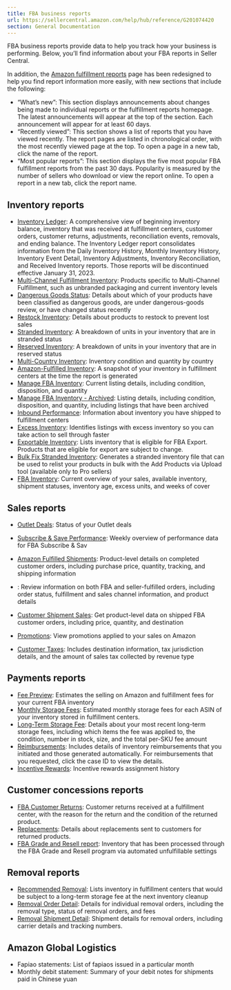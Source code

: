 ```yaml
---
title: FBA business reports
url: https://sellercentral.amazon.com/help/hub/reference/G201074420
section: General Documentation
---
```


FBA business reports provide data to help you track how your business is
performing. Below, you’ll find information about your FBA reports in Seller
Central.

In addition, the [Amazon fulfillment reports](/reportcentral/WelcomePage) page
has been redesigned to help you find report information more easily, with new
sections that include the following:

  * “What’s new”: This section displays announcements about changes being made to individual reports or the fulfillment reports homepage. The latest announcements will appear at the top of the section. Each announcement will appear for at least 60 days.
  * “Recently viewed”: This section shows a list of reports that you have viewed recently. The report pages are listed in chronological order, with the most recently viewed page at the top. To open a page in a new tab, click the name of the report.
  * “Most popular reports”: This section displays the five most popular FBA fulfillment reports from the past 30 days. Popularity is measured by the number of sellers who download or view the report online. To open a report in a new tab, click the report name.

## Inventory reports

  * [Inventory Ledger](/reportcentral/LEDGER_REPORT/0): A comprehensive view of beginning inventory balance, inventory that was received at fulfillment centers, customer orders, customer returns, adjustments, reconciliation events, removals, and ending balance. The Inventory Ledger report consolidates information from the Daily Inventory History, Monthly Inventory History, Inventory Event Detail, Inventory Adjustments, Inventory Reconciliation, and Received Inventory reports. Those reports will be discontinued effective January 31, 2023.
  * [Multi-Channel Fulfillment Inventory](/gp/help/200332450): Products specific to Multi-Channel Fulfillment, such as unbranded packaging and current inventory levels
  * [Dangerous Goods Status](/gp/help/GUW88PRBDJPQ5M5N): Details about which of your products have been classified as dangerous goods, are under dangerous-goods review, or have changed status recently 
  * [Restock Inventory](/gp/help/202105670): Details about products to restock to prevent lost sales
  * [Stranded Inventory](/gp/help/201835130): A breakdown of units in your inventory that are in stranded status
  * [Reserved Inventory](/gp/help/201723860): A breakdown of units in your inventory that are in reserved status
  * [Multi-Country Inventory](/gp/help/G201491370): Inventory condition and quantity by country 
  * [Amazon-Fulfilled Inventory](/gp/help/200453180): A snapshot of your inventory in fulfillment centers at the time the report is generated
  * [Manage FBA Inventory](/gp/help/200740930): Current listing details, including condition, disposition, and quantity
  * [Manage FBA Inventory - Archived](/gp/help/200740940): Listing details, including condition, disposition, and quantity, including listings that have been archived
  * [Inbound Performance](/gp/help/200875520): Information about inventory you have shipped to fulfillment centers
  * [Excess Inventory](/gp/help/201835150): Identifies listings with excess inventory so you can take action to sell through faster
  * [Exportable Inventory](/gp/help/200149570): Lists inventory that is eligible for FBA Export. Products that are eligible for export are subject to change. 
  * [Bulk Fix Stranded Inventory](/gp/help/201968550): Generates a stranded inventory file that can be used to relist your products in bulk with the Add Products via Upload tool (available only to Pro sellers) 
  * [FBA Inventory](/gp/help/GKT9YKCHXMSDVJKB): Current overview of your sales, available inventory, shipment statuses, inventory age, excess units, and weeks of cover

## Sales reports

  * [Outlet Deals](/gp/help/GHLYT4TPVCY2MJE3): Status of your Outlet deals
  * [Subscribe & Save Performance](/gp/help/201711700): Weekly overview of performance data for FBA Subscribe & Sav
  * [Amazon Fulfilled Shipments](/gp/help/200453120): Product-level details on completed customer orders, including purchase price, quantity, tracking, and shipping information 

  * : Review information on both FBA and seller-fulfilled orders, including order status, fulfillment and sales channel information, and product details 
  * [Customer Shipment Sales](/gp/help/G200453140): Get product-level data on shipped FBA customer orders, including price, quantity, and destination
  * [Promotions](/gp/help/200453160): View promotions applied to your sales on Amazon
  * [Customer Taxes](/gp/help/200852210): Includes destination information, tax jurisdiction details, and the amount of sales tax collected by revenue type

## Payments reports

  * [Fee Preview](/gp/help/201115050): Estimates the selling on Amazon and fulfillment fees for your current FBA inventory
  * [Monthly Storage Fees](/gp/help/G202086720): Estimated monthly storage fees for each ASIN of your inventory stored in fulfillment centers.
  * [Long-Term Storage Fee](/gp/help/200725880): Details about your most recent long-term storage fees, including which items the fee was applied to, the condition, number in stock, size, and the total per-SKU fee amount
  * [Reimbursements](/gp/help/200732720): Includes details of inventory reimbursements that you initiated and those generated automatically. For reimbursements that you requested, click the case ID to view the details.
  * [Incentive Rewards](/gp/help/G46WGRPY3HXUFZNG): Incentive rewards assignment history

## Customer concessions reports

  * [FBA Customer Returns](/gp/help/200453320): Customer returns received at a fulfillment center, with the reason for the return and the condition of the returned product.
  * [Replacements](/gp/help/200453300): Details about replacements sent to customers for returned products. 
  * [FBA Grade and Resell report](/gp/help/GUA6RV6UA4DR2MFK): Inventory that has been processed through the FBA Grade and Resell program via automated unfulfillable settings

## Removal reports

  * [Recommended Removal](/gp/help/200688550): Lists inventory in fulfillment centers that would be subject to a long-term storage fee at the next inventory cleanup
  * [Removal Order Detail](/gp/help/200989110): Details for individual removal orders, including the removal type, status of removal orders, and fees
  * [Removal Shipment Detail](/gp/help/200989100): Shipment details for removal orders, including carrier details and tracking numbers. 

## Amazon Global Logistics

  * Fapiao statements: List of fapiaos issued in a particular month
  * Monthly debit statement: Summary of your debit notes for shipments paid in Chinese yuan

